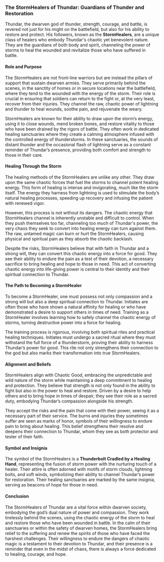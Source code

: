 ### The StormHealers of Thundar: Guardians of Thunder and Restoration

Thundar, the dwarven god of thunder, strength, courage, and battle, is revered not just for his might on the battlefield, but also for his ability to restore and protect. His followers, known as the **StormHealers**, are a unique class of healers who embody Thundar's chaotic yet benevolent nature. They are the guardians of both body and spirit, channeling the power of storms to heal the wounded and revitalize those who have suffered in battle.

#### Role and Purpose

The StormHealers are not front-line warriors but are instead the pillars of support that sustain dwarven armies. They serve primarily behind the scenes, in the sanctity of homes or in secure locations near the battlefield, where they tend to the wounded with the energy of the storm. Their role is crucial in ensuring that soldiers can return to the fight or, at the very least, recover from their injuries. They channel the raw, chaotic power of lightning and thunder to heal wounds, soothe pain, and rejuvenate the weary.

StormHealers are known for their ability to draw upon the storm’s energy, using it to close wounds, mend broken bones, and restore vitality to those who have been drained by the rigors of battle. They often work in dedicated healing sanctuaries where they create a calming atmosphere infused with the controlled energy of thunderstorms. In these sanctuaries, the sounds of distant thunder and the occasional flash of lightning serve as a constant reminder of Thundar’s presence, providing both comfort and strength to those in their care.

#### Healing Through the Storm

The healing methods of the StormHealers are unlike any other. They draw upon the same chaotic forces that fuel the storms to channel potent healing energy. This form of healing is intense and invigorating, much like the storm itself. The energy they harness from lightning is used to stimulate the body’s natural healing processes, speeding up recovery and infusing the patient with renewed vigor.

However, this process is not without its dangers. The chaotic energy that StormHealers channel is inherently unstable and difficult to control. When they push themselves too far, channeling too much of Thundar's power, the very chaos they seek to convert into healing energy can turn against them. The raw, untamed magic can burn or hurt the StormHealers, causing physical and spiritual pain as they absorb the chaotic backlash.

Despite the risks, StormHealers believe that with faith in Thundar and a strong will, they can convert this chaotic energy into a force for good. They see their ability to endure the pain as a test of their devotion, a necessary sacrifice to bring healing and hope to those in need. This act of converting chaotic energy into life-giving power is central to their identity and their spiritual connection to Thundar.

#### The Path to Becoming a StormHealer

To become a StormHealer, one must possess not only compassion and a strong will but also a deep spiritual connection to Thundar. Initiates are often those who have shown a natural affinity for healing or who have demonstrated a desire to support others in times of need. Training as a StormHealer involves learning how to safely channel the chaotic energy of storms, turning destructive power into a force for healing.

The training process is rigorous, involving both spiritual rites and practical healing techniques. Initiates must undergo a sacred ritual where they must withstand the full force of a thunderstorm, proving their ability to harness Thundar’s power for good. This rite not only strengthens their connection to the god but also marks their transformation into true StormHealers.

#### Alignment and Beliefs

StormHealers align with Chaotic Good, embracing the unpredictable and wild nature of the storm while maintaining a deep commitment to healing and protection. They believe that strength is not only found in the ability to fight but also in the power to heal and restore. Driven by a desire to help others and to bring hope in times of despair, they see their role as a sacred duty, embodying Thundar’s compassion alongside his strength.

They accept the risks and the pain that come with their power, seeing it as a necessary part of their service. The burns and injuries they sometimes suffer are seen as marks of honor, symbols of their willingness to endure pain to bring about healing. This belief strengthens their resolve and deepens their connection to Thundar, whom they see as both protector and tester of their faith.

#### Symbol and Insignia

The symbol of the StormHealers is a **Thunderbolt Cradled by a Healing Hand**, representing the fusion of storm power with the nurturing touch of a healer. Their attire is often adorned with motifs of storm clouds, lightning bolts, and soft winds, symbolizing their ability to channel Thundar’s power for restoration. Their healing sanctuaries are marked by the same insignia, serving as beacons of hope for those in need.

#### Conclusion

The StormHealers of Thundar are a vital force within dwarven society, embodying the god’s dual nature of power and compassion. They work tirelessly behind the scenes, using the chaotic energy of the storm to heal and restore those who have been wounded in battle. In the calm of their sanctuaries or within the safety of dwarven homes, the StormHealers bring relief to the suffering and renew the spirits of those who have faced the harshest challenges. Their willingness to endure the dangers of chaotic magic is a testament to their devotion to Thundar, and their presence is a reminder that even in the midst of chaos, there is always a force dedicated to healing, courage, and hope.